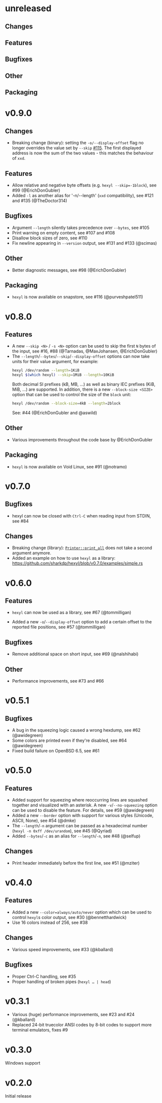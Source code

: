 # unreleased

## Changes


## Features


## Bugfixes


## Other


## Packaging




# v0.9.0

## Changes

- Breaking change (binary): setting the `-o/--display-offset` flag no longer overrides the value set by `--skip` [#115](https://github.com/sharkdp/hexyl/issues/115). The first displayed address is now the sum of the two values - this matches the behaviour of `xxd`.

## Features

- Allow relative and negative byte offsets (e.g. `hexyl --skip=-1block`), see #99 (@ErichDonGubler)
- Added `-l` as another alias for '-n/--length' (`xxd` compatibility), see #121 and #135 (@TheDoctor314)

## Bugfixes

- Argument `--length` silently takes precedence over `--bytes`, see #105
- Print warning on empty content, see #107 and #108
- Disallow block sizes of zero, see #110
- Fix newline appearing in `--version` output, see #131 and #133 (@scimas)

## Other

- Better diagnostic messages, see #98 (@ErichDonGubler)

## Packaging

- `hexyl` is now available on snapstore, see #116 (@purveshpatel511)

# v0.8.0

## Features

- A new `--skip <N>` / `-s <N>` option can be used to skip the first `N` bytes of the input, see #16, #88 (@Tarnadas, @MaxJohansen, @ErichDonGubler)
- The `--length`/`--bytes`/`--skip`/`--display-offset` options can now take units for their value argument, for example:
  ``` bash
  hexyl /dev/random --length=1KiB
  hexyl $(which hexyl) --skip=1MiB --length=10KiB
  ```
  Both decimal SI prefixes (kB, MB, …) as well as binary IEC prefixes (KiB, MiB, …) are supported.
  In addition, there is a new `--block-size <SIZE>` option that can be used to control the size of the `block`
  unit:
  ``` bash
  hexyl /dev/random --block-size=4kB --length=2block
  ```
  See: #44 (@ErichDonGubler and @aswild)

## Other

- Various improvements throughout the code base by @ErichDonGubler

## Packaging

- `hexyl` is now available on Void Linux, see #91 (@notramo)

# v0.7.0

## Bugfixes

- hexyl can now be closed with `Ctrl-C` when reading input from STDIN, see #84 

## Changes

- Breaking change (library): [`Printer::print_all`](https://docs.rs/hexyl/latest/hexyl/struct.Printer.html#method.print_all) does not take a second argument anymore.
- Added an example on how to use `hexyl` as a library: https://github.com/sharkdp/hexyl/blob/v0.7.0/examples/simple.rs

# v0.6.0

## Features

- `hexyl` can now be used as a library, see #67 (@tommilligan)

- Added a new `-o`/`--display-offset` option to add a certain offset to the
  reported file positions, see #57 (@tommilligan)

## Bugfixes

- Remove additional space on short input, see #69 (@nalshihabi)

## Other

- Performance improvements, see #73 and #66

# v0.5.1

## Bugfixes

- A bug in the squeezing logic caused a wrong hexdump, see #62 (@awidegreen)
- Some colors are printed even if they're disabled, see #64 (@awidegreen)
- Fixed build failure on OpenBSD 6.5, see #61

# v0.5.0

## Features

- Added support for squeezing where reoccurring lines are squashed together and visualized with an asterisk. A new `-v`/`--no-squeezing` option can be used to disable the feature. For details, see #59 (@awidegreen)
- Added a new `--border` option with support for various styles (Unicode, ASCII, None), see #54 (@dmke)
- The `--length`/`-n` argument can be passed as a hexadecimal number (`hexyl -n 0xff /dev/urandom`), see #45 (@Qyriad)
- Added `--bytes`/`-c` as an alias for `--length`/`-n`, see #48 (@selfup)

## Changes

- Print header immediately before the first line, see #51 (@mziter)


# v0.4.0

## Features

- Added a new `--color=always/auto/never` option which can be used
  to control `hexyl`s color output, see #30 (@bennetthardwick)
- Use 16 colors instead of 256, see #38

## Changes

- Various speed improvements, see #33 (@kballard)

## Bugfixes

- Proper Ctrl-C handling, see #35
- Proper handling of broken pipes (`hexyl … | head`)

# v0.3.1

- Various (huge) performance improvements, see #23 and #24 (@kballard)
- Replaced 24-bit truecolor ANSI codes by 8-bit codes to support
  more terminal emulators, fixes #9

# v0.3.0

Windows support

# v0.2.0

Initial release
